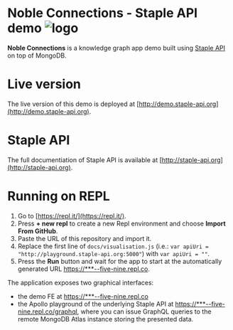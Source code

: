 

#  Noble Connections - Staple API demo ![logo](https://raw.githubusercontent.com/epistemik-co/staple-api-kg-demo/master/docs/favicon.ico)

**Noble Connections** is a knowledge graph app demo built using [Staple API](http://staple-api.org) on top of MongoDB. 


# Live version

The live version of this demo is deployed at [http://demo.staple-api.org](http://demo.staple-api.org).


# Staple API

The full documentiation of Staple API is available at [http://staple-api.org](http://staple-api.org).


# Running on REPL

1. Go to [https://repl.it/](https://repl.it/). 
2. Press **+ new repl** to create a new Repl environment and choose **Import From GitHub**. 
3. Paste the URL of this repository and import it. 
4. Replace the first line of `docs/visualisation.js` (i.e.: `var apiUri = "http://playground.staple-api.org:5000"`) with `var apiUri = ""`.
5. Press the **Run** button and wait for the app to start at the automatically generated URL [https://***--five-nine.repl.co](#). 

The application exposes two graphical interfaces:
- the demo FE at [https://***--five-nine.repl.co](#)
- the Apollo playground of the underlying Staple API at [https://***--five-nine.repl.co/graphql](#), where you can issue GraphQL queries to the remote MongoDB Atlas instance storing the presented data.
